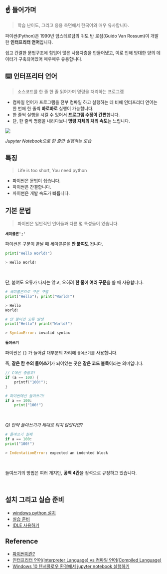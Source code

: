 ## ☝️ 들어가며

> 학습 난이도, 그리고 응용 측면에서 한국어와 매우 유사합니다.

파이썬(Python)은 1990년 암스테르담의 귀도 반 로섬(Guido Van Rossum)이 개발한 **인터프리터 언어**입니다.<br>

쉽고 간결한 문법구조에 힘입어 많은 사용자층을 만들어냈고, 이로 인해 방대한 양의 데이터가 구축되어있어 매우매우 유용합니다.

## ⌨️ 인터프리터 언어

> 소스코드를 한 줄 한 줄 읽어가며 명령을 처리하는 프로그램

- 컴파일 언어가 프로그램을 전부 컴파일 하고 실행하는 데 비해 인터프리터 언어는 한 번에 한 줄씩 **바로바로** 실행이 가능합니다.
- 한 줄씩 실행을 시킬 수 있어서 **프로그램 수정이 간편**합니다.
- 단, 한 줄씩 명령을 내리다보니 **명령 자체의 처리 속도**는 느립니다.

<img src="https://github.com/x-xnocx/python/blob/main/1.Intro/img/jupyter.png">

_Jupyter Notebook으로 한 줄만 실행하는 모습_

## 특징

> Life is too short, You need python

- 파이썬은 문법이 쉽습니다.
- 파이썬은 간결합니다.
- 파이썬은 개발 속도가 빠릅니다.

## 기본 문법

> 파이썬은 일반적인 언어들과 다른 몇 특성들이 있습니다.

**`세미콜론';'`**

파이썬은 구문이 끝날 때 세미콜론을 **안 붙여도** 됩니다.

```python
print("Hello World!")

> Hello World!
```

<br >

단, 붙여도 오류가 나지는 않고, 오히려 **한 줄에 여러 구문**을 쓸 때 사용합니다.

```python
# 세미콜론으로 구문 구별
print("Hello"); print("World!")

> Hello
World!
```

```python
# 안 붙이면 오류 발생
print("Hello") print("World!")

> SyntaxError: invalid syntax
```

**`들여쓰기`**

파이썬은 `{}` 가 들어갈 대부분의 자리에 `들여쓰기`를 사용합니다.

즉, **같은 칸 수의 들여쓰기**가 되어있는 곳은 **같은 코드 블록**이라는 의미입니다.

```C
// C에선 중괄호!
if (a == 100) {
    printf("100!");
}
```

```python
# 파이썬에선 들여쓰기!
if a == 100:
    print("100!")
```

<br >

_Q) 만약 들여쓰기가 제대로 되지 않았다면?_

```python
# 들여쓰기 실패
if a == 100:
print("100!")

> IndentationError: expected an indented block
```

<br >

들여쓰기의 방법은 여러 개지만, **공백 4칸**을 정석으로 규정하고 있습니다.

<br >

## 설치 그리고 실습 준비

- [windows python 설치](https://wikidocs.net/8)
- [실습 준비](https://wikidocs.net/9)
- [IDLE 사용하기](https://wikidocs.net/17684)

## Reference

- [파이썬이란?](https://wikidocs.net/4307)
- [인터프리터 언어(Interpreter Language) vs 컴파일 언어(Compiled Language)](https://eunjinii.tistory.com/4)
- [Windows 10 텐서플로우 환경에서 jupyter notebook 실행하기](https://blog.ggaman.com/1001)

```

```
